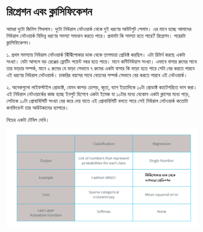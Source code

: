 # রিগ্রেশন এবং ক্লাসিফিকেশন

আমরা দুটো জিনিস শিখলাম। দুটো নিউরাল নেটওয়ার্ক থেকে দুই ধরণের আউটপুট পেলাম। এর মানে হচ্ছে আমাদের নিউরাল নেটওয়ার্ক বিভিন্ন ধরণের সমস্যা সমাধান করতে পারে। প্রথমটা কি সমস্যা হতে পারে?  রিগ্রেশন। পরেরটা  ক্লাসিফিকেশন। 

১. প্রথম সমস্যায় নিউরাল নেটওয়ার্ক ঝিঁঝিঁপোকার ডাক থেকে তাপমাত্রা প্রেডিক্ট করছিল। এটা রিটার্ন করছে একটা সংখ্যা। যেটা আসলে বড় রেঞ্জের ফ্লোটিং পয়েন্ট নম্বর হতে পারে। মানে কন্টিনিউয়াস সংখ্যা। এভাবে বাসার রুমের সাথে তার ভাড়ার সম্পর্ক, মানে ২ রুমের যে ভাড়া সেভাবে ৭ রুমের একটা বাসার কি ভাড়া হতে পারে সেটা বের করতে পারবে এই ধরণের নিউরাল নেটওয়ার্ক। চাকরির বয়সের সাথে বেতনের সম্পর্ক সেভাবে বের করতে পারবে এই নেটওয়ার্ক। 

২. অনেকগুলো লাইফস্টাইল প্রোডাক্ট, যেমন কাপড় চোপড়, জুতা, ব্যাগ ইত্যাদিকে ১০টা প্রোডাক্ট ক্যাটেগরিতে ভাগ করা। এই নিউরাল নেটওয়ার্কের কাজ হচ্ছে ইনপুট হিসেবে একটা ইমেজ যা ১০টার মধ্যে যেকোন একটা ক্লাসের মধ্যে পড়ে, সেটাকে ১০টা প্রোবাবিলিটি সংখ্যা বের করে দেয় যাতে এই প্রোবাবিলিটি বলতে পারে সেই নিউরাল নেটওয়ার্ক কতোটা কনফিডেন্ট তার আউটকামের ব্যাপারে। 

নিচের একটা টেবিল দেখি।

![&#x99A;&#x9BF;&#x9A4;&#x9CD;&#x9B0;: &#x995;&#x9CD;&#x9B2;&#x9BE;&#x9B8;&#x9BF;&#x9AB;&#x9BF;&#x995;&#x9C7;&#x9B6;&#x9A8; &#x98F;&#x9AC;&#x982; &#x9B0;&#x9BF;&#x997;&#x9CD;&#x9B0;&#x9C7;&#x9B8;&#x9A8; &#x989;&#x9A6;&#x9BE;&#x9B9;&#x9B0;&#x9A3;&#x9C7;&#x9B0; &#x9A4;&#x9C1;&#x9B2;&#x9A8;&#x9BE; ](../.gitbook/assets/cat8.png)

 

